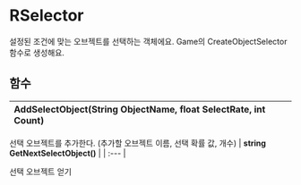 # **RSelector**


설정된 조건에 맞는 오브젝트를 선택하는 객체에요. Game의 CreateObjectSelector 함수로 생성해요. 
## **함수**

| **AddSelectObject(String ObjectName, float SelectRate, int Count)** |
| :--- |

선택 오브젝트를 추가한다. (추가할 오브젝트 이름, 선택 확률 값, 개수) 
| **string GetNextSelectObject()** |
| :--- |

선택 오브젝트 얻기 
